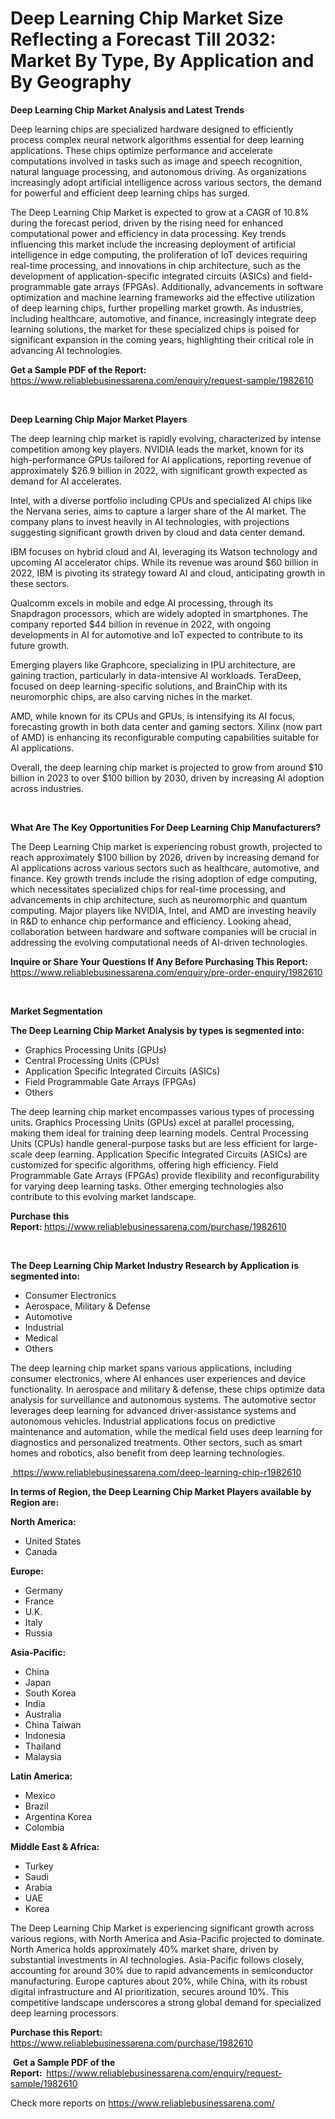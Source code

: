 <p><h1>Deep Learning Chip Market Size Reflecting a Forecast Till 2032: Market By Type, By Application and By Geography</h1></p><p><strong>Deep Learning Chip Market Analysis and Latest Trends</strong></p>
<p><p>Deep learning chips are specialized hardware designed to efficiently process complex neural network algorithms essential for deep learning applications. These chips optimize performance and accelerate computations involved in tasks such as image and speech recognition, natural language processing, and autonomous driving. As organizations increasingly adopt artificial intelligence across various sectors, the demand for powerful and efficient deep learning chips has surged.</p><p>The Deep Learning Chip Market is expected to grow at a CAGR of 10.8% during the forecast period, driven by the rising need for enhanced computational power and efficiency in data processing. Key trends influencing this market include the increasing deployment of artificial intelligence in edge computing, the proliferation of IoT devices requiring real-time processing, and innovations in chip architecture, such as the development of application-specific integrated circuits (ASICs) and field-programmable gate arrays (FPGAs). Additionally, advancements in software optimization and machine learning frameworks aid the effective utilization of deep learning chips, further propelling market growth. As industries, including healthcare, automotive, and finance, increasingly integrate deep learning solutions, the market for these specialized chips is poised for significant expansion in the coming years, highlighting their critical role in advancing AI technologies.</p></p>
<p><strong>Get a Sample PDF of the Report:&nbsp;</strong> <a href="https://www.reliablebusinessarena.com/enquiry/request-sample/1982610?utm_campaign=1990&utm_medium=2&utm_source=Github&utm_content=ia&utm_term=11022025&utm_id=deep-learning-chip">https://www.reliablebusinessarena.com/enquiry/request-sample/1982610</a></p>
<p>&nbsp;</p>
<p><strong>Deep Learning Chip Major Market Players</strong></p>
<p><p>The deep learning chip market is rapidly evolving, characterized by intense competition among key players. NVIDIA leads the market, known for its high-performance GPUs tailored for AI applications, reporting revenue of approximately $26.9 billion in 2022, with significant growth expected as demand for AI accelerates.</p><p>Intel, with a diverse portfolio including CPUs and specialized AI chips like the Nervana series, aims to capture a larger share of the AI market. The company plans to invest heavily in AI technologies, with projections suggesting significant growth driven by cloud and data center demand.</p><p>IBM focuses on hybrid cloud and AI, leveraging its Watson technology and upcoming AI accelerator chips. While its revenue was around $60 billion in 2022, IBM is pivoting its strategy toward AI and cloud, anticipating growth in these sectors.</p><p>Qualcomm excels in mobile and edge AI processing, through its Snapdragon processors, which are widely adopted in smartphones. The company reported $44 billion in revenue in 2022, with ongoing developments in AI for automotive and IoT expected to contribute to its future growth.</p><p>Emerging players like Graphcore, specializing in IPU architecture, are gaining traction, particularly in data-intensive AI workloads. TeraDeep, focused on deep learning-specific solutions, and BrainChip with its neuromorphic chips, are also carving niches in the market. </p><p>AMD, while known for its CPUs and GPUs, is intensifying its AI focus, forecasting growth in both data center and gaming sectors. Xilinx (now part of AMD) is enhancing its reconfigurable computing capabilities suitable for AI applications.</p><p>Overall, the deep learning chip market is projected to grow from around $10 billion in 2023 to over $100 billion by 2030, driven by increasing AI adoption across industries.</p></p>
<p>&nbsp;</p>
<p><strong>What Are The Key Opportunities For Deep Learning Chip Manufacturers?</strong></p>
<p><p>The Deep Learning Chip market is experiencing robust growth, projected to reach approximately $100 billion by 2026, driven by increasing demand for AI applications across various sectors such as healthcare, automotive, and finance. Key growth trends include the rising adoption of edge computing, which necessitates specialized chips for real-time processing, and advancements in chip architecture, such as neuromorphic and quantum computing. Major players like NVIDIA, Intel, and AMD are investing heavily in R&D to enhance chip performance and efficiency. Looking ahead, collaboration between hardware and software companies will be crucial in addressing the evolving computational needs of AI-driven technologies.</p></p>
<p><strong>Inquire or Share Your Questions If Any Before Purchasing This Report:</strong> <a href="https://www.reliablebusinessarena.com/enquiry/pre-order-enquiry/1982610?utm_campaign=1990&utm_medium=2&utm_source=Github&utm_content=ia&utm_term=11022025&utm_id=deep-learning-chip">https://www.reliablebusinessarena.com/enquiry/pre-order-enquiry/1982610</a></p>
<p>&nbsp;</p>
<p><strong>Market Segmentation</strong></p>
<p><strong>The Deep Learning Chip Market Analysis by types is segmented into:</strong></p>
<p><ul><li>Graphics Processing Units (GPUs)</li><li>Central Processing Units (CPUs)</li><li>Application Specific Integrated Circuits (ASICs)</li><li>Field Programmable Gate Arrays (FPGAs)</li><li>Others</li></ul></p>
<p><p>The deep learning chip market encompasses various types of processing units. Graphics Processing Units (GPUs) excel at parallel processing, making them ideal for training deep learning models. Central Processing Units (CPUs) handle general-purpose tasks but are less efficient for large-scale deep learning. Application Specific Integrated Circuits (ASICs) are customized for specific algorithms, offering high efficiency. Field Programmable Gate Arrays (FPGAs) provide flexibility and reconfigurability for varying deep learning tasks. Other emerging technologies also contribute to this evolving market landscape.</p></p>
<p><strong>Purchase this Report:&nbsp;</strong><a href="https://www.reliablebusinessarena.com/purchase/1982610?utm_campaign=1990&utm_medium=2&utm_source=Github&utm_content=ia&utm_term=11022025&utm_id=deep-learning-chip">https://www.reliablebusinessarena.com/purchase/1982610</a></p>
<p>&nbsp;</p>
<p><strong>The Deep Learning Chip Market Industry Research by Application is segmented into:</strong></p>
<p><ul><li>Consumer Electronics</li><li>Aerospace, Military & Defense</li><li>Automotive</li><li>Industrial</li><li>Medical</li><li>Others</li></ul></p>
<p><p>The deep learning chip market spans various applications, including consumer electronics, where AI enhances user experiences and device functionality. In aerospace and military & defense, these chips optimize data analysis for surveillance and autonomous systems. The automotive sector leverages deep learning for advanced driver-assistance systems and autonomous vehicles. Industrial applications focus on predictive maintenance and automation, while the medical field uses deep learning for diagnostics and personalized treatments. Other sectors, such as smart homes and robotics, also benefit from deep learning technologies.</p></p>
<p><a href="https://www.reliablebusinessarena.com/deep-learning-chip-r1982610?utm_campaign=1990&utm_medium=2&utm_source=Github&utm_content=ia&utm_term=11022025&utm_id=deep-learning-chip">&nbsp;https://www.reliablebusinessarena.com/deep-learning-chip-r1982610</a></p>
<p><strong>In terms of Region, the Deep Learning Chip Market Players available by Region are:</strong></p>
<p>
    <p> <strong> North America: </strong>
        <ul>
            <li>United States</li>
            <li>Canada</li>
        </ul>
        </p> 
    <p> <strong> Europe: </strong>
        <ul>
            <li>Germany</li>
            <li>France</li>
            <li>U.K.</li>
            <li>Italy</li>
            <li>Russia</li>
        </ul>
        </p> 
    <p> <strong> Asia-Pacific: </strong>
        <ul>
            <li>China</li>
            <li>Japan</li>
            <li>South Korea</li>
            <li>India</li>
            <li>Australia</li>
            <li>China Taiwan</li>
            <li>Indonesia</li>
            <li>Thailand</li>
            <li>Malaysia</li>
        </ul>
        </p> 
    <p> <strong> Latin America: </strong>
        <ul>
            <li>Mexico</li>
            <li>Brazil</li>
            <li>Argentina Korea</li>
            <li>Colombia</li>
        </ul>
        </p> 
    <p> <strong> Middle East & Africa: </strong>
        <ul>
            <li>Turkey</li>
            <li>Saudi</li>
            <li>Arabia</li>
            <li>UAE</li>
            <li>Korea</li>
        </ul>
    </p>
    </p>
<p><p>The Deep Learning Chip Market is experiencing significant growth across various regions, with North America and Asia-Pacific projected to dominate. North America holds approximately 40% market share, driven by substantial investments in AI technologies. Asia-Pacific follows closely, accounting for around 30% due to rapid advancements in semiconductor manufacturing. Europe captures about 20%, while China, with its robust digital infrastructure and AI prioritization, secures around 10%. This competitive landscape underscores a strong global demand for specialized deep learning processors.</p></p>
<p><strong>Purchase this Report: </strong><a href="https://www.reliablebusinessarena.com/purchase/1982610?utm_campaign=1990&utm_medium=2&utm_source=Github&utm_content=ia&utm_term=11022025&utm_id=deep-learning-chip">https://www.reliablebusinessarena.com/purchase/1982610</a></p>
<p>&nbsp;<strong>Get a Sample PDF of the Report:&nbsp;&nbsp;</strong><a href="https://www.reliablebusinessarena.com/enquiry/request-sample/1982610?utm_campaign=1990&utm_medium=2&utm_source=Github&utm_content=ia&utm_term=11022025&utm_id=deep-learning-chip">https://www.reliablebusinessarena.com/enquiry/request-sample/1982610</a></p>
<p><strong></strong></p>
<p>Check more reports on <a href="https://www.reliablebusinessarena.com/?utm_campaign=1990&utm_medium=2&utm_source=Github&utm_content=ia&utm_term=11022025&utm_id=deep-learning-chip">https://www.reliablebusinessarena.com/</a></p>